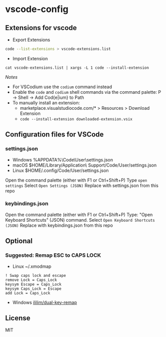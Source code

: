 # vscode-config

## Extensions for vscode

- Export Extensions

```sh
code --list-extensions > vscode-extensions.list
```

- Import Extension

```
cat vscode-extensions.list | xargs -L 1 code --install-extension
```

_Notes_

- For VSCodium use the `codium` command instead
- Enable the `code` and `codium` shell commands via the command palette:
  <S-C>P -> Shell -> Add Cod{e|ium} to Path
- To manually install an extension:
  - marketplace.visualstudiocode.com/\* > Resources > Download Extension
  - `code --install-extension downloaded-extension.vsix`

## Configuration files for VSCode

### settings.json

- Windows %APPDATA%\Code\User\settings.json
- macOS $HOME/Library/Application\ Support/Code/User/settings.json
- Linux $HOME/.config/Code/User/settings.json

Open the command palette (either with F1 or Ctrl+Shift+P)
Type `open settings`
Select `Open Settings (JSON)`
Replace with settings.json from this repo

### keybindings.json

Open the command palette (either with F1 or Ctrl+Shift+P)
Type: "Open Keyboard Shortcuts" (JSON) command.
Select `Open Keyboard Shortcuts (JSON)`
Replace with keybindings.json from this repo

## Optional

### Suggested: Remap ESC to CAPS LOCK

- Linux ~/.xmodmap

```
! Swap caps lock and escape
remove Lock = Caps_Lock
keysym Escape = Caps_Lock
keysym Caps_Lock = Escape
add Lock = Caps_Lock
```

- Windows [ililim/dual-key-remap](https://github.com/ililim/dual-key-remap)

## License

MIT
